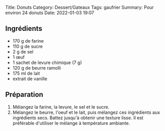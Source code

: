 Title: Donuts
Category: Dessert/Gateaux
Tags: gaufrier
Summary: Pour environ 24 donuts
Date:  2022-01-03 19:07

## Ingrédients
- 170 g de farine
- 110 g de sucre
- 2 g de sel
- 1 œuf
- 1 sachet de levure chimique (7 g)
- 120 g de beurre ramolli
- 175 ml de lait
- extrait de vanille

## Préparation
1. Mélangez la farine, la levure, le sel et le sucre.
2. Mélangez le beurre, l'oeuf et le lait, puis mélangez ces ingrédients aux ingrédients secs. Battez jusqu'à obtenir une texture lisse. Il est préférable d'utiliser le mélange à température ambiante.
